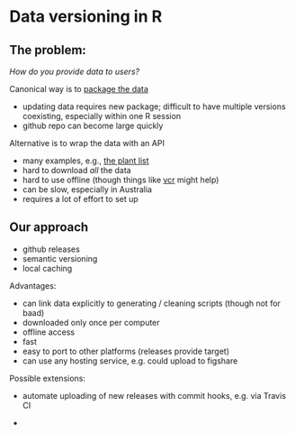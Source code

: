 # Data versioning in R

## The problem:

*How do you provide data to users?*

Canonical way is to [package the data](http://r-pkgs.had.co.nz/data.html)
  - updating data requires new package; difficult to have multiple versions coexisting, especially within one R session
  - github repo can become large quickly

Alternative is to wrap the data with an API
  - many examples, e.g., [the plant list](http://theplantlist.org)
  - hard to download *all* the data
  - hard to use offline (though things like [vcr](https://github.com/vcr/vcr) might help)
  - can be slow, especially in Australia
  - requires a lot of effort to set up

## Our approach

  - github releases
  - semantic versioning
  - local caching

Advantages:

  - can link data explicitly to generating / cleaning scripts (though not for baad)
  - downloaded only once per computer
  - offline access
  - fast
  - easy to port to other platforms (releases provide target)
  - can use any hosting service, e.g. could upload to figshare

Possible extensions:

  -  automate uploading of new releases with commit hooks, e.g. via Travis CI
  
  -  
